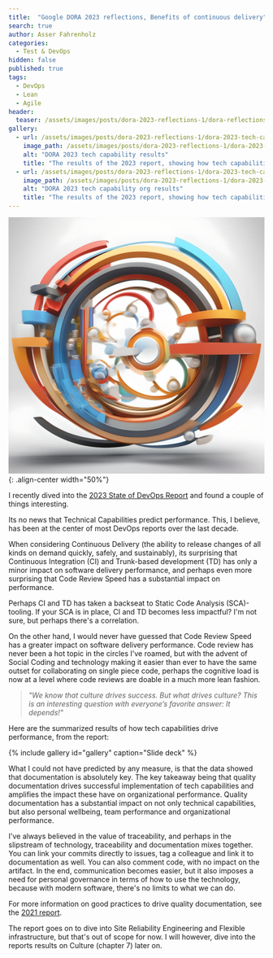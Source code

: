 ```yaml
---
title:  "Google DORA 2023 reflections, Benefits of continuous delivery"
search: true
author: Asser Fahrenholz
categories: 
  - Test & DevOps
hidden: false
published: true
tags:
  - DevOps
  - Lean
  - Agile  
header:
  teaser: /assets/images/posts/dora-2023-reflections-1/dora-reflections-1-header.jpg
gallery:
  - url: /assets/images/posts/dora-2023-reflections-1/dora-2023-tech-cap-results.png
    image_path: /assets/images/posts/dora-2023-reflections-1/dora-2023-tech-cap-results.png
    alt: "DORA 2023 tech capability results"
    title: "The results of the 2023 report, showing how tech capabilities drive software delivery performance"
  - url: /assets/images/posts/dora-2023-reflections-1/dora-2023-tech-cap-human-results.png
    image_path: /assets/images/posts/dora-2023-reflections-1/dora-2023-tech-cap-human-results.png
    alt: "DORA 2023 tech capability org results"
    title: "The results of the 2023 report, showing how tech capabilities drive organizational outcomes"
---
```


![image-center](/assets/images/posts/dora-2023-reflections-1/dora-reflections-1-header.jpg){: .align-center width="50%"}

I recently dived into the [2023 State of DevOps Report][1] and found a couple of things interesting.

Its no news that Technical Capabilities predict performance. This, I believe, has been at the center of most DevOps reports over the last decade.

When considering Continuous Delivery (the ability to release changes of all kinds on demand quickly, safely, and sustainably), its surprising that Continuous Integration (CI) and Trunk-based development (TD) has only a minor impact on software delivery performance, and perhaps even more surprising that Code Review Speed has a substantial impact on performance.

Perhaps CI and TD has taken a backseat to Static Code Analysis (SCA)-tooling. If your SCA is in place, CI and TD becomes less impactful? I'm not sure, but perhaps there's a correlation.

On the other hand, I would never have guessed that Code Review Speed has a greater impact on software delivery performance. Code review has never been a hot topic in the circles I've roamed, but with the advent of Social Coding and technology making it easier than ever to have the same outset for collaborating on single piece code, perhaps the cognitive load is now at a level where code reviews are doable in a much more lean fashion.

> _"We know that culture drives success. But what drives
culture? This is an interesting question with everyone’s
favorite answer: It depends!"_

Here are the summarized results of how tech capabilities drive performance, from the report:

{% include gallery id="gallery" caption="Slide deck" %}

What I could not have predicted by any measure, is that the data showed that documentation is absolutely key. The key takeaway being that quality  documentation drives successful implementation of tech capabilities and amplifies the impact these have on organizational performance. Quality documentation has a substantial impact on not only technical capabilities, but also personal wellbeing, team performance and organizational performance.

I've always believed in the value of traceability, and perhaps in the slipstream of technology, traceability and documentation mixes together. You can link your commits directly to issues, tag a colleague and link it to documentation as well. You can also comment code, with no impact on the artifact. In the end, communication becomes easier, but it also imposes a need for personal governance in terms of how to use the technology, because with modern software, there's no limits to what we can do.

For more information on good practices to drive quality documentation, see the [2021 report][2].

The report goes on to dive into Site Reliability Engineering and Flexible infrastructure, but that's out of scope for now. I will however, dive into the reports results on Culture (chapter 7) later on.

[1]: https://cloud.google.com/blog/products/devops-sre/announcing-the-2023-state-of-devops-report "2023 State of DevOps Report"
[2]: https://cloud.google.com/blog/products/devops-sre/announcing-dora-2021-accelerate-state-of-devops-report "2021 State of DevOps Report"
